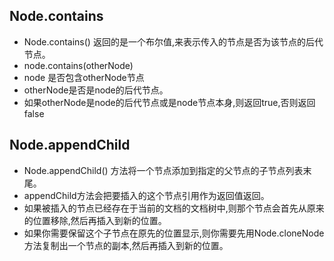 ## Node.contains
* Node.contains() 返回的是一个布尔值,来表示传入的节点是否为该节点的后代节点。
* node.contains(otherNode)
* node 是否包含otherNode节点
* otherNode是否是node的后代节点。
* 如果otherNode是node的后代节点或是node节点本身,则返回true,否则返回false
## Node.appendChild
* Node.appendChild() 方法将一个节点添加到指定的父节点的子节点列表末尾。
* appendChild方法会把要插入的这个节点引用作为返回值返回。
* 如果被插入的节点已经存在于当前的文档的文档树中,则那个节点会首先从原来的位置移除,然后再插入到新的位置。
* 如果你需要保留这个子节点在原先的位置显示,则你需要先用Node.cloneNode方法复制出一个节点的副本,然后再插入到新的位置。
